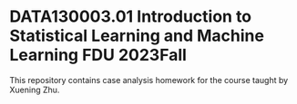 # DATA130003.01 Introduction to Statistical Learning and Machine Learning FDU 2023Fall
This repository contains case analysis homework for the course taught by Xuening Zhu.

